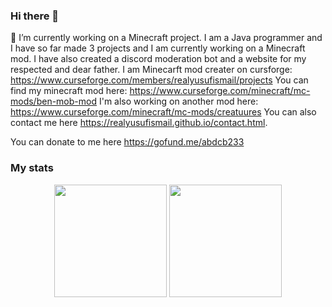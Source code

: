 ### Hi there 👋
 🔭 I’m currently working on a Minecraft project.
I am a Java programmer and I have so far made 3 projects and I am currently working on a Minecraft mod. I have also created a discord moderation bot and a website for my respected and dear father.
I am Minecarft mod creater on cursforge: https://www.curseforge.com/members/realyusufismail/projects
You can find my minecraft mod here: https://www.curseforge.com/minecraft/mc-mods/ben-mob-mod
I'm also working on another mod here: https://www.curseforge.com/minecraft/mc-mods/creatuures
You can also contact me here https://realyusufismail.github.io/contact.html.



You can donate to me here https://gofund.me/abdcb233



### My stats

<div align="center">
  <img height="180em" src="https://github-readme-stats.vercel.app/api?username=realyusufismail&count_private=true&show_icons=true&theme=dark" />
  <img height="180em" src="https://github-readme-stats.vercel.app/api/top-langs/?username=realyusufismail&count_private=true      &theme=dark&layout=compact&langs_count=6" />
</div>
